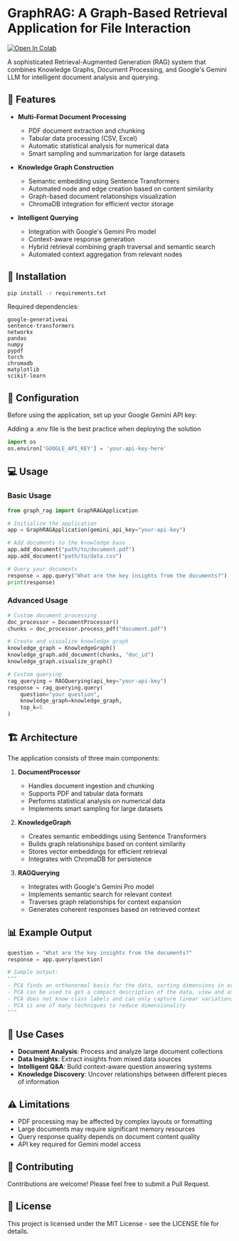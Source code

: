 # GraphRAG: A Graph-Based Retrieval Application for File Interaction
[![Open In Colab](https://colab.research.google.com/assets/colab-badge.svg)](https://colab.research.google.com/github/MohamedIKenedy/GraphRAG-Chat-with-Your-Files-Using-Graph-Based-Retrieval/blob/main/GraphRAGs.ipynb)

A sophisticated Retrieval-Augmented Generation (RAG) system that combines Knowledge Graphs, Document Processing, and Google's Gemini LLM for intelligent document analysis and querying.

## 🌟 Features

- **Multi-Format Document Processing**
  - PDF document extraction and chunking
  - Tabular data processing (CSV, Excel)
  - Automatic statistical analysis for numerical data
  - Smart sampling and summarization for large datasets

- **Knowledge Graph Construction**
  - Semantic embedding using Sentence Transformers
  - Automated node and edge creation based on content similarity
  - Graph-based document relationships visualization
  - ChromaDB integration for efficient vector storage

- **Intelligent Querying**
  - Integration with Google's Gemini Pro model
  - Context-aware response generation
  - Hybrid retrieval combining graph traversal and semantic search
  - Automated context aggregation from relevant nodes

## 🔧 Installation

```bash
pip install -r requirements.txt
```

Required dependencies:
```
google-generativeai
sentence-transformers
networkx
pandas
numpy
pypdf
torch
chromadb
matplotlib
scikit-learn
```

## 🔑 Configuration

Before using the application, set up your Google Gemini API key:

Adding a .env file is the best practice when deploying the solution

```python
import os
os.environ['GOOGLE_API_KEY'] = 'your-api-key-here'
```

## 💻 Usage

### Basic Usage

```python
from graph_rag import GraphRAGApplication

# Initialize the application
app = GraphRAGApplication(gemini_api_key="your-api-key")

# Add documents to the knowledge base
app.add_document("path/to/document.pdf")
app.add_document("path/to/data.csv")

# Query your documents
response = app.query("What are the key insights from the documents?")
print(response)
```

### Advanced Usage

```python
# Custom document processing
doc_processor = DocumentProcessor()
chunks = doc_processor.process_pdf("document.pdf")

# Create and visualize knowledge graph
knowledge_graph = KnowledgeGraph()
knowledge_graph.add_document(chunks, "doc_id")
knowledge_graph.visualize_graph()

# Custom querying
rag_querying = RAGQuerying(api_key="your-api-key")
response = rag_querying.query(
    question="your question",
    knowledge_graph=knowledge_graph,
    top_k=5
)
```

## 🏗️ Architecture

The application consists of three main components:

1. **DocumentProcessor**
   - Handles document ingestion and chunking
   - Supports PDF and tabular data formats
   - Performs statistical analysis on numerical data
   - Implements smart sampling for large datasets

2. **KnowledgeGraph**
   - Creates semantic embeddings using Sentence Transformers
   - Builds graph relationships based on content similarity
   - Stores vector embeddings for efficient retrieval
   - Integrates with ChromaDB for persistence

3. **RAGQuerying**
   - Integrates with Google's Gemini Pro model
   - Implements semantic search for relevant context
   - Traverses graph relationships for context expansion
   - Generates coherent responses based on retrieved context

## 📊 Example Output

```python
question = "What are the key insights from the documents?"
response = app.query(question)

# Sample output:
"""
- PCA finds an orthonormal basis for the data, sorting dimensions in order of importance (variance)
- PCA can be used to get a compact description of the data, view and assess it, ignore noise, and improve clustering
- PCA does not know class labels and can only capture linear variations
- PCA is one of many techniques to reduce dimensionality
"""
```

## 🎯 Use Cases

- **Document Analysis**: Process and analyze large document collections
- **Data Insights**: Extract insights from mixed data sources
- **Intelligent Q&A**: Build context-aware question answering systems
- **Knowledge Discovery**: Uncover relationships between different pieces of information

## ⚠️ Limitations

- PDF processing may be affected by complex layouts or formatting
- Large documents may require significant memory resources
- Query response quality depends on document content quality
- API key required for Gemini model access

## 🤝 Contributing

Contributions are welcome! Please feel free to submit a Pull Request.

## 📝 License

This project is licensed under the MIT License - see the LICENSE file for details.
